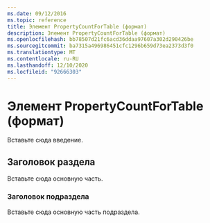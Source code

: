 ```yaml
---
ms.date: 09/12/2016
ms.topic: reference
title: Элемент PropertyCountForTable (формат)
description: Элемент PropertyCountForTable (формат)
ms.openlocfilehash: bb78507d21fc6acd36ddaa97607a302d290426be
ms.sourcegitcommit: ba7315a496986451cfc1296b659d73ea2373d3f0
ms.translationtype: MT
ms.contentlocale: ru-RU
ms.lasthandoff: 12/10/2020
ms.locfileid: "92666303"
---
```

# <a name="propertycountfortable-element-format"></a>Элемент PropertyCountForTable (формат)

Вставьте сюда введение.

## <a name="section-heading"></a>Заголовок раздела

Вставьте сюда основную часть.

### <a name="subsection-heading"></a>Заголовок подраздела

Вставьте сюда основную часть подраздела.
